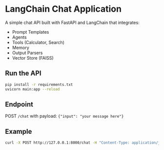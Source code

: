 # LangChain Chat Application

A simple chat API built with FastAPI and LangChain that integrates:

- Prompt Templates
- Agents
- Tools (Calculator, Search)
- Memory
- Output Parsers
- Vector Store (FAISS)

## Run the API

```bash
pip install -r requirements.txt
uvicorn main:app --reload
```

## Endpoint

POST `/chat` with payload: `{"input": "your message here"}`

## Example

```bash
curl -X POST http://127.0.0.1:8000/chat -H "Content-Type: application/json" -d '{"input": "2+2"}'
```
